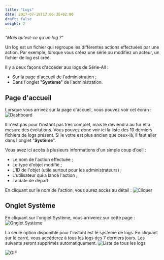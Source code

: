 ```yaml
---
title: "Logs"
date: 2017-07-18T17:06:38+02:00
draft: false
weight: 2
---
```


_"Mais qu'est-ce qu'un log ?"_

Un log est un fichier qui regroupe les différentes actions effectuées par une action. Par exemple, lorsque vous créez une série ou modifiez un acteur, un fichier de log est créé.

Il y a deux façons d'accéder aux logs de Série-All :

* Sur la page d'accueil de l'administration ;
* Dans l'onglet "**Système**" de l'administration.

## Page d'accueil

Lorsque vous arrivez sur la page d'accueil, vous pouvez voir cet écran :
![Dashboard](https://i.imgur.com/8CyYlho.png)

Il n'est pas pour l'instant pas très complet, mais le deviendra au fur et à mesure des évolutions.
Vous pouvez donc voir ici la liste des 10 derniers fichiers de logs présent. Si le votre est plus ancien que ceux-là, il faut aller dans l'onglet "**Système**".

Vous avez ici accès à plusieurs informations d'un simple coup d'oeil :

* Le nom de l'action effectuée ;
* Le type d'objet modifié ;
* L'ID de l'objet (utile surtout pour les administrateurs) ;
* L'utilisateur qui a lancé l'action ;
* La date de départ.

En cliquant sur le nom de l'action, vous aurez accès au détail :
![Cliquer](https://i.imgur.com/r6rlb6a.png)

## Onglet Système
En cliquant sur l'onglet Système, vous arriverez sur cette page :
![Onglet Système](https://i.imgur.com/NaAWj1q.png)

La seule option disponible pour l'instant est le système de logs.
En cliquant sur le carré, vous accéderez à tous les logs des 7 derniers jours. Les suivants seront supprimés automatiquement.
![Liste de tous les logs](https://i.imgur.com/HsAo93C.png)

![GIF](https://media.giphy.com/media/izCbJJ0hYL9tK/giphy.gif)
